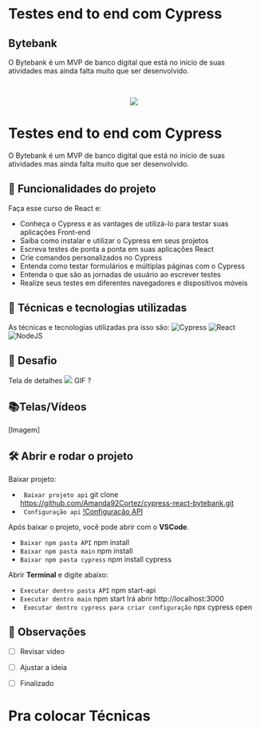 # Testes end to end com Cypress

## Bytebank

O Bytebank é um MVP de banco digital que está no início de suas atividades mas ainda falta muito que ser desenvolvido. 


</br>
<p align="center"> <img src="http://img.shields.io/static/v1?label=STATUS_GERAL&message=ANDAMENTO&color=BLUE&style=for-the-badge" #vitrinedev/> </p>

# Testes end to end com Cypress
O Bytebank é um MVP de banco digital que está no início de suas atividades mas ainda falta muito que ser desenvolvido.

## 🔨 Funcionalidades do projeto
Faça esse curso de React e:
* Conheça o Cypress e as vantages de utilizá-lo para testar suas aplicações Front-end
* Saiba como instalar e utilizar o Cypress em seus projetos
* Escreva testes de ponta a ponta em suas aplicações React
* Crie comandos personalizados no Cypress
* Entenda como testar formulários e múltiplas páginas com o Cypress
* Entenda o que são as jornadas de usuário ao escrever testes
* Realize seus testes em diferentes navegadores e dispositivos móveis

## :bookmark_tabs: Técnicas e tecnologias utilizadas
As técnicas e tecnologias utilizadas pra isso são:
![Cypress](https://img.shields.io/badge/Cypress-17202C?style=for-the-badge&logo=cypress&logoColor=white)
![React](https://img.shields.io/badge/React-414141?style=for-the-badge&logo=react&logoColor=61DAFB)
![NodeJS](https://img.shields.io/badge/Node.js-43853D?style=for-the-badge&logo=node.js&logoColor=white)

## 🎯 Desafio
Tela de detalhes
![](img/amostra.gif) GIF ?

## 📚Telas/Vídeos
[Imagem]

## 🛠️ Abrir e rodar o projeto
Baixar projeto:
- ` Baixar projeto api` git clone https://github.com/Amanda92Cortez/cypress-react-bytebank.git
- ` Configuração api` [!Configuração API](api-bytebank/README.md)

Após baixar o projeto, você pode abrir com o **VSCode**. 
- ` Baixar npm pasta API ` npm install
- ` Baixar npm pasta main ` npm install
- ` Baixar npm pasta cypress ` npm install cypress

Abrir **Terminal** e digite abaixo:
- ` Executar dentro pasta API ` npm start-api
- ` Executar dentro main ` npm start
    Irá abrir http://localhost:3000
- ` Executar dentro cypress para criar configuração` npx cypress open


## 🔎 Observações
- [ ] Revisar vídeo
- [ ] Ajustar a ideia
- [ ] Finalizado




# Pra colocar Técnicas
